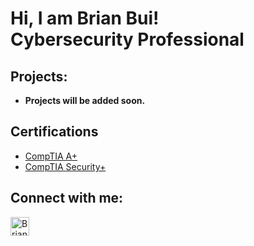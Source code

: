 <h1>Hi, I am Brian Bui! <br/> Cybersecurity Professional </br> </h1>

<h2> Projects:</h2>

- <b>Projects will be added soon.</b>

<h2>Certifications</h2>

- [CompTIA A+](https://www.credly.com/badges/40e42693-df01-48de-afa2-199da757e1b0/public_url)
- [CompTIA Security+](https://www.credly.com/badges/076acd5b-5c71-4426-9fe9-cfc4ab521172/public_url)

<h2> Connect with me:</h2>

[<img align="left" alt="BrianBui | LinkedIn" width="30px" src="https://cdn.jsdelivr.net/npm/simple-icons@v3/icons/linkedin.svg" />][linkedin]

[linkedin]: https://www.linkedin.com/in/brian-bui-248449bb/
<!--
**Brian619Bui/Brian619Bui** is a ✨ _special_ ✨ repository because its `README.md` (this file) appears on your GitHub profile.

Here are some ideas to get you started:

- 🔭 I’m currently working on ...
- 🌱 I’m currently learning ...
- 👯 I’m looking to collaborate on ...
- 🤔 I’m looking for help with ...
- 💬 Ask me about ...
- 📫 How to reach me: ...
- 😄 Pronouns: ...
- ⚡ Fun fact: ...
-->
